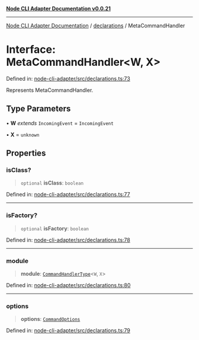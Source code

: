 [**Node CLI Adapter Documentation v0.0.21**](../../README.md)

***

[Node CLI Adapter Documentation](../../modules.md) / [declarations](../README.md) / MetaCommandHandler

# Interface: MetaCommandHandler\<W, X\>

Defined in: [node-cli-adapter/src/declarations.ts:73](https://github.com/stonemjs/node-cli-adapter/blob/4ca37b2b0c5fee68c5c4db257f745b084b64de79/src/declarations.ts#L73)

Represents MetaCommandHandler.

## Type Parameters

• **W** *extends* `IncomingEvent` = `IncomingEvent`

• **X** = `unknown`

## Properties

### isClass?

> `optional` **isClass**: `boolean`

Defined in: [node-cli-adapter/src/declarations.ts:77](https://github.com/stonemjs/node-cli-adapter/blob/4ca37b2b0c5fee68c5c4db257f745b084b64de79/src/declarations.ts#L77)

***

### isFactory?

> `optional` **isFactory**: `boolean`

Defined in: [node-cli-adapter/src/declarations.ts:78](https://github.com/stonemjs/node-cli-adapter/blob/4ca37b2b0c5fee68c5c4db257f745b084b64de79/src/declarations.ts#L78)

***

### module

> **module**: [`CommandHandlerType`](../type-aliases/CommandHandlerType.md)\<`W`, `X`\>

Defined in: [node-cli-adapter/src/declarations.ts:80](https://github.com/stonemjs/node-cli-adapter/blob/4ca37b2b0c5fee68c5c4db257f745b084b64de79/src/declarations.ts#L80)

***

### options

> **options**: [`CommandOptions`](../../decorators/Command/interfaces/CommandOptions.md)

Defined in: [node-cli-adapter/src/declarations.ts:79](https://github.com/stonemjs/node-cli-adapter/blob/4ca37b2b0c5fee68c5c4db257f745b084b64de79/src/declarations.ts#L79)
